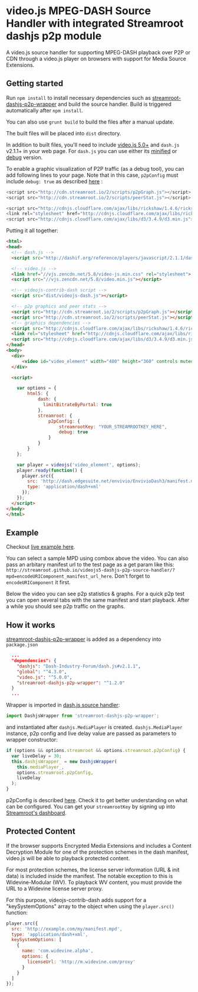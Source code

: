 # video.js MPEG-DASH Source Handler with integrated Streamroot dashjs p2p module

A video.js source handler for supporting MPEG-DASH playback over P2P or CDN through a video.js player on browsers with support for Media Source Extensions.

## Getting started

Run `npm install` to install necessary dependencies such as [streamroot-dashjs-p2p-wrapper](https://github.com/streamroot/dashjs-p2p-wrapper) and build the source handler. Build is triggered automatically after `npm install`.

You can also use `grunt build` to build the files after a manual update.

The built files will be placed into `dist` directory.

In addition to built files, you'll need to include [video.js 5.0+](http://videojs.com/getting-started/) and `dash.js` v2.1.1+ in your web page. For `dash.js` you can use either its [minified](http://dashif.org/reference/players/javascript/v2.1.1/dash.js/dist/dash.all.min.js) or [debug](http://dashif.org/reference/players/javascript/v2.1.1/dash.js/dist/dash.all.debug.js) version.

To enable a graphic visualization of P2P traffic (as a debug tool), you can add following lines to your page. Note that in this case, `p2pConfig` must include `debug: true` as described [here](https://streamroot.readme.io/docs/p2p-config) :

```javascript
<script src="http://cdn.streamroot.io/2/scripts/p2pGraph.js"></script>
<script src="http://cdn.streamroot.io/2/scripts/peerStat.js"></script>

<script src="http://cdnjs.cloudflare.com/ajax/libs/rickshaw/1.4.6/rickshaw.min.js"> </script>
<link rel="stylesheet" href="http://cdnjs.cloudflare.com/ajax/libs/rickshaw/1.4.6/rickshaw.min.css">
<script src="http://cdnjs.cloudflare.com/ajax/libs/d3/3.4.9/d3.min.js"> </script>
```

Putting it all together:
```html
<html>
<head>
  <!-- dash.js -->
  <script src="http://dashif.org/reference/players/javascript/2.1.1/dash.js/dist/dash.all.debug.js"></script>

  <!-- video.js -->
  <link href="//vjs.zencdn.net/5.8/video-js.min.css" rel="stylesheet">
  <script src="//vjs.zencdn.net/5.8/video.min.js"></script>

  <!-- videojs-contrib-dash script -->
  <script src="dist/videojs-dash.js"></script>

  <!-- p2p graphics and peer stats -->
  <script src="http://cdn.streamroot.io/2/scripts/p2pGraph.js"></script>
  <script src="http://cdn.streamroot.io/2/scripts/peerStat.js"></script>
  <!-- graphics dependencies -->
  <script src="http://cdnjs.cloudflare.com/ajax/libs/rickshaw/1.4.6/rickshaw.min.js"> </script>
  <link rel="stylesheet" href="http://cdnjs.cloudflare.com/ajax/libs/rickshaw/1.4.6/rickshaw.min.css">
  <script src="http://cdnjs.cloudflare.com/ajax/libs/d3/3.4.9/d3.min.js"> </script>
</head>
<body>
  <div>
      <video id="video_element" width="480" height="360" controls muted class="video-js vjs-default-skin" />
  </div>

  <script>

    var options = {
        html5: {
            dash: {
              limitBitrateByPortal: true
            },
            streamroot: {
                p2pConfig: {
                    streamrootKey: "YOUR_STREAMROOTKEY_HERE",
                    debug: true
                }
            }
        }
    };

    var player = videojs('video_element', options);
    player.ready(function() {
      player.src({
        src: 'http://dash.edgesuite.net/envivio/EnvivioDash3/manifest.mpd',
        type: 'application/dash+xml'
      });
    });
  </script>
</body>
</html>
```

## Example

Checkout [live example here](http://streamroot.github.io/videojs5-dashjs-p2p-source-handler/).

You can select a sample MPD using combox above the video. You can also pass an arbitary manifest url to the test page as a get param like this: `http://streamroot.github.io/videojs5-dashjs-p2p-source-handler/?mpd=encodeURIComponent_manifest_url_here`. Don't forget to `encodeURIComponent` it first.

Below the video you can see p2p statistics & graphs.
For a quick p2p test you can open several tabs with the same manifest and start playback. After a while you should see p2p traffic on the graphs.

## How it works

[streamroot-dashjs-p2p-wrapper](https://github.com/streamroot/dashjs-p2p-wrapper) is added as a dependency into `package.json`

```json
  ...
  "dependencies": {
    "dashjs": "Dash-Industry-Forum/dash.js#v2.1.1",
    "global": "^4.3.0",
    "video.js": "^5.0.0",
    "streamroot-dashjs-p2p-wrapper": "^1.2.0"
  }
  ...
```

Wrapper is imported in [dash.js source handler](https://github.com/streamroot/videojs5-dashjs-p2p-source-handler/blob/master/src/js/videojs-dash.js):

```javascript
import DashjsWrapper from 'streamroot-dashjs-p2p-wrapper';
```

and instantiated after `dashjs.MediaPlayer` is created. `dashjs.MediaPlayer` instance, p2p config and live delay value are passed as parameters to wrapper constructor:

```javascript
if (options && options.streamroot && options.streamroot.p2pConfig) {
  var liveDelay = 30;
  this.dashjsWrapper_ = new DashjsWrapper(
    this.mediaPlayer_,
    options.streamroot.p2pConfig,
    liveDelay
  );
}
```

p2pConfig is described [here](https://streamroot.readme.io/docs/p2p-config). Check it to get better understanding on what can be configured.
You can get your `streamrootKey` by signing up into [Streamroot's dashboard](http://dashboard.streamroot.io/signup).

## Protected Content

If the browser supports Encrypted Media Extensions and includes a Content Decryption Module for one of the protection schemes in the dash manifest, video.js will be able to playback protected content.

For most protection schemes, the license server information (URL &amp; init data) is included inside the manifest. The notable exception to this is Widevine-Modular (WV). To playback WV content, you must provide the URL to a Widevine license server proxy.

For this purpose, videojs-contrib-dash adds support for a "keySystemOptions" array to the object when using the `player.src()` function:

```javascript
player.src({
  src: 'http://example.com/my/manifest.mpd',
  type: 'application/dash+xml',
  keySystemOptions: [
    {
      name: 'com.widevine.alpha',
      options: {
        licenseUrl: 'http://m.widevine.com/proxy'
      }
    }
  ]
});
```
